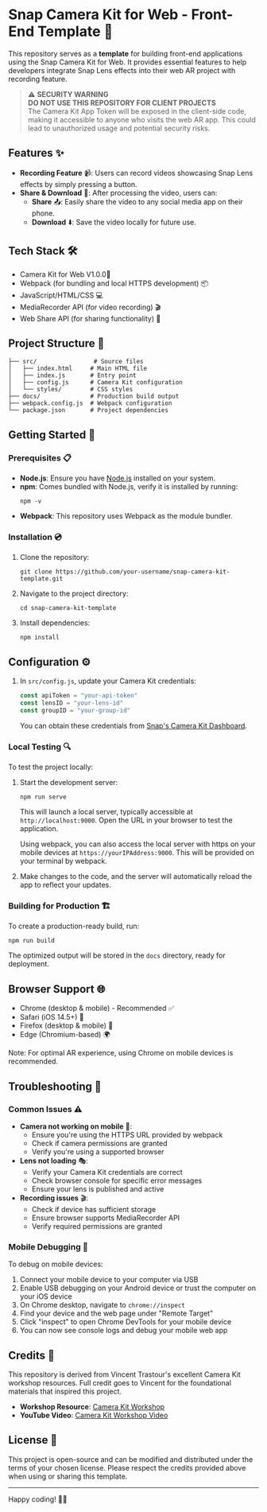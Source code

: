 # Snap Camera Kit for Web - Front-End Template 🎥

This repository serves as a **template** for building front-end applications using the Snap Camera Kit for Web. It provides essential features to help developers integrate Snap Lens effects into their web AR project with recording feature.

> ⚠️ **SECURITY WARNING**  
> **DO NOT USE THIS REPOSITORY FOR CLIENT PROJECTS**  
> The Camera Kit App Token will be exposed in the client-side code, making it accessible to anyone who visits the web AR app. This could lead to unauthorized usage and potential security risks.

## Features ✨

- **Recording Feature** 📹: Users can record videos showcasing Snap Lens effects by simply pressing a button.
- **Share & Download** 💾: After processing the video, users can:
  - **Share** 📤: Easily share the video to any social media app on their phone.
  - **Download** ⬇️: Save the video locally for future use.

## Tech Stack 🛠️

- Camera Kit for Web V1.0.0📸
- Webpack (for bundling and local HTTPS development) 📦
- JavaScript/HTML/CSS 💻
- MediaRecorder API (for video recording) 🎬
- Web Share API (for sharing functionality) 🔗

## Project Structure 📁

```
├── src/                # Source files
│   ├── index.html     # Main HTML file
│   ├── index.js       # Entry point
│   ├── config.js      # Camera Kit configuration
│   └── styles/        # CSS styles
├── docs/              # Production build output
├── webpack.config.js  # Webpack configuration
└── package.json       # Project dependencies
```

## Getting Started 🚀

### Prerequisites 📋

- **Node.js**: Ensure you have [Node.js](https://nodejs.org/) installed on your system.
- **npm**: Comes bundled with Node.js, verify it is installed by running:
  ```
  npm -v
  ```
- **Webpack**: This repository uses Webpack as the module bundler.

### Installation 💿

1. Clone the repository:
   ```
   git clone https://github.com/your-username/snap-camera-kit-template.git
   ```
2. Navigate to the project directory:
   ```
   cd snap-camera-kit-template
   ```
3. Install dependencies:
   ```
   npm install
   ```

## Configuration ⚙️

1. In `src/config.js`, update your Camera Kit credentials:
   ```javascript
   const apiToken = "your-api-token"
   const lensID = "your-lens-id"
   const groupID = "your-group-id"
   ```
   You can obtain these credentials from [Snap's Camera Kit Dashboard](https://camera-kit.snapchat.com/).

### Local Testing 🔍

To test the project locally:

1. Start the development server:

   ```
   npm run serve
   ```

   This will launch a local server, typically accessible at `http://localhost:9000`. Open the URL in your browser to test the application.

   Using webpack, you can also access the local server with https on your mobile devices at `https://yourIPAddress:9000`. This will be provided on your terminal by webpack.

2. Make changes to the code, and the server will automatically reload the app to reflect your updates.

### Building for Production 🏗️

To create a production-ready build, run:

```
npm run build
```

The optimized output will be stored in the `docs` directory, ready for deployment.

## Browser Support 🌐

- Chrome (desktop & mobile) - Recommended ✅
- Safari (iOS 14.5+) 📱
- Firefox (desktop & mobile) 🦊
- Edge (Chromium-based) 🌍

Note: For optimal AR experience, using Chrome on mobile devices is recommended.

## Troubleshooting 🔧

### Common Issues ⚠️

- **Camera not working on mobile** 📱:
  - Ensure you're using the HTTPS URL provided by webpack
  - Check if camera permissions are granted
  - Verify you're using a supported browser
- **Lens not loading** 🎭:
  - Verify your Camera Kit credentials are correct
  - Check browser console for specific error messages
  - Ensure your lens is published and active
- **Recording issues** 🎬:
  - Check if device has sufficient storage
  - Ensure browser supports MediaRecorder API
  - Verify required permissions are granted

### Mobile Debugging 🐛

To debug on mobile devices:

1. Connect your mobile device to your computer via USB
2. Enable USB debugging on your Android device or trust the computer on your iOS device
3. On Chrome desktop, navigate to `chrome://inspect`
4. Find your device and the web page under "Remote Target"
5. Click "inspect" to open Chrome DevTools for your mobile device
6. You can now see console logs and debug your mobile web app

## Credits 👏

This repository is derived from Vincent Trastour's excellent Camera Kit workshop resources. Full credit goes to Vincent for the foundational materials that inspired this project.

- **Workshop Resource**: [Camera Kit Workshop](https://maisonbleue.github.io/camera_kit_workshop/)
- **YouTube Video**: [Camera Kit Workshop Video](https://www.youtube.com/watch?v=ZQM9Ua_JKMY&t=459s&ab_channel=SnapAR)

## License 📄

This project is open-source and can be modified and distributed under the terms of your chosen license. Please respect the credits provided above when using or sharing this template.

---

Happy coding! 🎥✨
